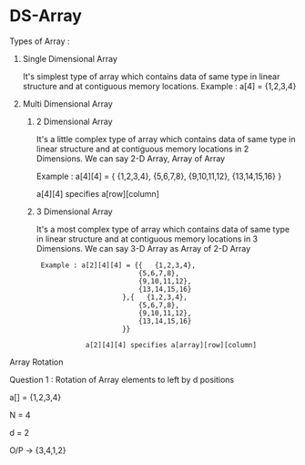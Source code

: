 # DS-Array

Types of Array :

1. Single Dimensional Array

   It's  simplest type of array which contains data of same type in linear structure
   and at contiguous memory locations.
   Example : a[4] = {1,2,3,4}


2. Multi Dimensional Array


    1. 2 Dimensional Array
   
       It's  a little complex type of array which contains data of same type in linear structure
       and at contiguous memory locations in 2 Dimensions.
       We can say 2-D Array, Array of Array
   
       Example : a[4][4] = {   {1,2,3,4},
       {5,6,7,8},
       {9,10,11,12},
       {13,14,15,16}
       }
   
       a[4][4] specifies a[row][column]
   

    3. 3 Dimensional Array

        It's  a most complex type of array which contains data of same type in linear structure
            and at contiguous memory locations in 3 Dimensions.
            We can say 3-D Array as  Array of 2-D Array

            Example : a[2][4][4] = {{   {1,2,3,4},
                                    {5,6,7,8},
                                    {9,10,11,12},
                                    {13,14,15,16}
                                },{   {1,2,3,4},
                                    {5,6,7,8},
                                    {9,10,11,12},
                                    {13,14,15,16}
                                }}

                       a[2][4][4] specifies a[array][row][column]
        


Array Rotation

Question 1 : Rotation of Array elements to left by d positions

a[] = {1,2,3,4}

N = 4

d = 2

O/P -> {3,4,1,2}
